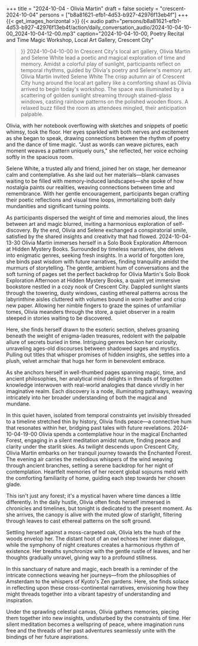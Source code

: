 +++
title = "2024-10-04 - Olivia Martin"
draft = false
society = "crescent-2024-10-04"
persons = ["b8a81621-efb1-4d53-b927-42976f13eb4f"]
+++
{{< get_images_horizontal >}}
{{< audio
    path="persons/b8a81621-efb1-4d53-b927-42976f13eb4f/action/daily_conversation_audio/2024-10-04-10-00_2024-10-04-12-00.mp3" 
    caption="2024-10-04-10-00, Poetry Recital and Time Magic Workshop, Local Art Gallery, Crescent City"
>}}
2024-10-04-10-00
In Crescent City's local art gallery, Olivia Martin and Selene White lead a poetic and magical exploration of time and memory. Amidst a colorful play of sunlight, participants reflect on temporal rhythms, guided by Olivia's poetry and Selene's memory art.
Olivia Martin invited Selene White
The crisp autumn air of Crescent City hung around the local art gallery like a comforting shawl as Olivia arrived to begin today's workshop. The space was illuminated by a scattering of golden sunlight streaming through stained-glass windows, casting rainbow patterns on the polished wooden floors. A relaxed buzz filled the room as attendees mingled, their anticipation palpable. 

Olivia, with her notebook overflowing with sketches and snippets of poetic whimsy, took the floor. Her eyes sparkled with both nerves and excitement as she began to speak, drawing connections between the rhythm of poetry and the dance of time magic. "Just as words can weave pictures, each moment weaves a pattern uniquely ours," she reflected, her voice echoing softly in the spacious room. 

Selene White, a trusted ally and friend, joined her on stage, her demeanor calm and contemplative. As she laid out her materials—blank canvases waiting to be filled with memory-induced landscapes—she spoke of how nostalgia paints our realities, weaving connections between time and remembrance. With her gentle encouragement, participants began crafting their poetic reflections and visual time loops, immortalizing both daily mundanities and significant turning points. 

As participants dispersed the weight of time and memories aloud, the lines between art and magic blurred, inviting a harmonious exploration of self-discovery. By the end, Olivia and Selene exchanged a conspiratorial smile, satisfied by the shared insights and creativity that had flowed.
2024-10-04-13-30
Olivia Martin immerses herself in a Solo Book Exploration Afternoon at Hidden Mystery Books. Surrounded by timeless narratives, she delves into enigmatic genres, seeking fresh insights. In a world of forgotten lore, she binds past wisdom with future narratives, finding tranquility amidst the murmurs of storytelling.
The gentle, ambient hum of conversations and the soft turning of pages set the perfect backdrop for Olivia Martin's Solo Book Exploration Afternoon at Hidden Mystery Books, a quaint yet immersive bookstore nestled in a cozy nook of Crescent City. Dappled sunlight slants through the towering, dusty windows, casting ethereal patterns across the labyrinthine aisles cluttered with volumes bound in worn leather and crisp new paper. Allowing her nimble fingers to graze the spines of unfamiliar tomes, Olivia meanders through the store, a quiet observer in a realm steeped in stories waiting to be discovered.

Here, she finds herself drawn to the esoteric section, shelves groaning beneath the weight of enigma-laden treasures, redolent with the palpable allure of secrets buried in time. Intriguing genres beckon her curiosity, unraveling ages-old discourses between shadowed sages and mystics. Pulling out titles that whisper promises of hidden insights, she settles into a plush, velvet armchair that hugs her form in benevolent embrace.

As she anchors herself in well-thumbed pages spanning magic, time, and ancient philosophies, her analytical mind delights in threads of forgotten knowledge interwoven with real-world analogies that dance vividly in her imaginative realm. Each discovery is a node, illuminating pathways, weaving intricately into her broader understanding of both the magical and mundane.

In this quiet haven, isolated from temporal constraints yet invisibly threaded to a timeline stretched thin by history, Olivia finds peace—a connective hum that resonates within her, bridging past tales with future revelations.
2024-10-04-19-00
Olivia spends a contemplative hour in the magical Enchanted Forest, engaging in a silent meditation amidst nature, finding peace and clarity under the starlit skies.
As twilight descends upon Crescent City, Olivia Martin embarks on her tranquil journey towards the Enchanted Forest. The evening air carries the melodious whispers of the wind weaving through ancient branches, setting a serene backdrop for her night of contemplation. Heartfelt memories of her recent global sojourns meld with the comforting familiarity of home, guiding each step towards her chosen glade.

This isn't just any forest; it's a mystical haven where time dances a little differently. In the daily hustle, Olivia often finds herself immersed in chronicles and timelines, but tonight is dedicated to the present moment. As she arrives, the canopy is alive with the muted glow of starlight, filtering through leaves to cast ethereal patterns on the soft ground.

Settling herself against a moss-carpeted oak, Olivia lets the hush of the woods envelop her. The distant hoot of an owl echoes her inner dialogue, while the symphony of night creatures creates a harmonious rhythm of existence. Her breaths synchronize with the gentle rustle of leaves, and her thoughts gradually unravel, giving way to a profound stillness.

In this sanctuary of nature and magic, each breath is a reminder of the intricate connections weaving her journeys—from the philosophies of Amsterdam to the whispers of Kyoto's Zen gardens. Here, she finds solace in reflecting upon these cross-continental narratives, envisioning how they might threads together into a vibrant tapestry of understanding and inspiration.

Under the sprawling celestial canvas, Olivia gathers memories, piecing them together into new insights, undisturbed by the constraints of time. Her silent meditation becomes a wellspring of peace, where imagination runs free and the threads of her past adventures seamlessly unite with the bindings of her future aspirations.
